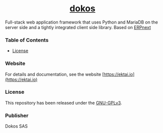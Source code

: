 <div align="center">
	<h1>
		<a href="https://ektai.io">
			dokos
		</a>
	</h1>
</div>

<div align="center">
</div>



Full-stack web application framework that uses Python and MariaDB on the server side and a tightly integrated client side library. Based on [ERPnext](https://erpnext.org)

### Table of Contents
* [License](#license)

### Website

For details and documentation, see the website
[https://ektai.io](https://ektai.io)

### License
This repository has been released under the [GNU-GPLv3](LICENSE).

### Publisher
Dokos SAS